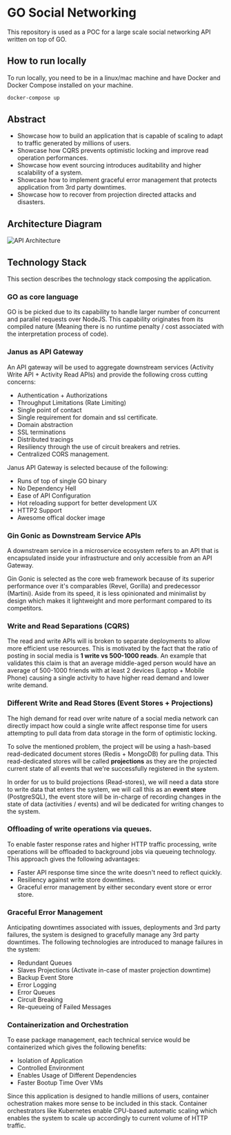 # GO Social Networking

This repository is used as a POC for a large scale social networking API written on top of GO.

## How to run locally

To run locally, you need to be in a linux/mac machine and have Docker and Docker Compose installed on your machine.

```sh
docker-compose up
```

## Abstract

- Showcase how to build an application that is capable of scaling to adapt to traffic generated by millions of users.
- Showcase how CQRS prevents optimistic locking and improve read operation performances.
- Showcase how event sourcing introduces auditability and higher scalability of a system.
- Showcase how to implement graceful error management that protects application from 3rd party downtimes.
- Showcase how to recover from projection directed attacks and disasters.

## Architecture Diagram

![API Architecture](https://github.com/allanchua101/go-social-networking/blob/master/docs/Design%20Diagram.png "API Architecture")

## Technology Stack

This section describes the technology stack composing the application.

### GO as core language

GO is be picked due to its capability to handle larger number of concurrent and parallel requests over NodeJS. This capability originates from its compiled nature (Meaning there is no runtime penalty / cost associated with the interpretation process of code).

### Janus as API Gateway

An API gateway will be used to aggregate downstream services (Activity Write API + Activity Read APIs) and provide the following cross cutting concerns:

- Authentication + Authorizations
- Throughput Limitations (Rate Limiting)
- Single point of contact
- Single requirement for domain and ssl certificate.
- Domain abstraction
- SSL terminations
- Distributed tracings
- Resiliency through the use of circuit breakers and retries.
- Centralized CORS management.

Janus API Gateway is selected because of the following:

- Runs of top of single GO binary
- No Dependency Hell
- Ease of API Configuration
- Hot reloading support for better development UX
- HTTP2 Support
- Awesome offical docker image

### Gin Gonic as Downstream Service APIs

A downstream service in a microservice ecosystem refers to an API that is encapsulated inside your infrastructure and only accessible from an API Gateway.

Gin Gonic is selected as the core web framework because of its superior performance over it's comparables (Revel, Gorilla) and predecessor (Martini). Aside from its speed, it is less opinionated and minimalist by design which makes it lightweight and more performant compared to its competitors.

### Write and Read Separations (CQRS)

The read and write APIs will is broken to separate deployments to allow more efficient use resources. This is motivated by the fact that the ratio of posting in social media is **1 write vs 500-1000 reads**. An example that validates this claim is that an average middle-aged person would have an average of 500-1000 friends with at least 2 devices (Laptop + Mobile Phone) causing a single activity to have higher read demand and lower write demand.

### Different Write and Read Stores (Event Stores + Projections)

The high demand for read over write nature of a social media network can directly impact how could a single write affect response time for users attempting to pull data from data storage in the form of optimistic locking.

To solve the mentioned problem, the project will be using a hash-based read-dedicated document stores (Redis + MongoDB) for pulling data. This read-dedicated stores will be called **projections** as they are the projected current state of all events that we're successfully registered in the system.

In order for us to build projections (Read-stores), we will need a data store to write data that enters the system, we will call this as an **event store** (PostgreSQL), the event store will be in-charge of recording changes in the state of data (activities / events) and wil be dedicated for writing changes to the system.

### Offloading of write operations via queues.

To enable faster response rates and higher HTTP traffic processing, write operations will be offloaded to background jobs via queueing technology. This approach gives the following advantages:

- Faster API response time since the write doesn't need to reflect quickly.
- Resiliency against write store downtimes.
- Graceful error management by either secondary event store or error store.

### Graceful Error Management

Anticipating downtimes associated with issues, deployments and 3rd party failures, the system is designed to gracefully manage any 3rd party downtimes. The following technologies are introduced to manage failures in the system:

- Redundant Queues
- Slaves Projections (Activate in-case of master projection downtime)
- Backup Event Store
- Error Logging
- Error Queues
- Circuit Breaking
- Re-queueing of Failed Messages

### Containerization and Orchestration

To ease package management, each technical service would be containerized which gives the following benefits:

- Isolation of Application
- Controlled Environment
- Enables Usage of Different Dependencies
- Faster Bootup Time Over VMs

Since this application is designed to handle millions of users, container ochestration makes more sense to be included in this stack. Container orchestrators like Kubernetes enable CPU-based automatic scaling which enables the system to scale up accordingly to current volume of HTTP traffic.
